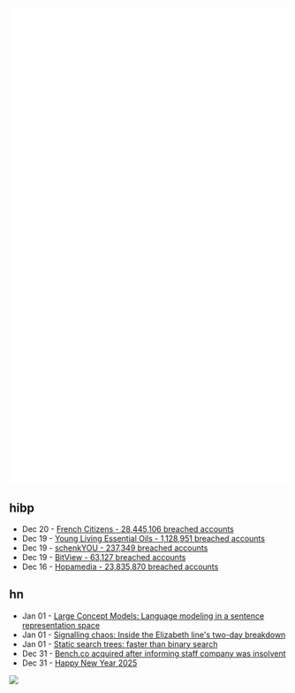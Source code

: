 ![Metrics](https://raw.githubusercontent.com/phixion/phixion/master/metrics.svg)

## hibp

<!--
for https://github.com/phixion/phixion/blob/main/.github/workflows/feeds.yml
-->
<!--START_SECTION:haveibeenpwnd-->
- Dec 20 - [French Citizens - 28,445,106 breached accounts](https://haveibeenpwned.com/PwnedWebsites#FrenchCitizens)
- Dec 19 - [Young Living Essential Oils - 1,128,951 breached accounts](https://haveibeenpwned.com/PwnedWebsites#YoungLivingEssentialOils)
- Dec 19 - [schenkYOU - 237,349 breached accounts](https://haveibeenpwned.com/PwnedWebsites#schenkYOU)
- Dec 19 - [BitView - 63,127 breached accounts](https://haveibeenpwned.com/PwnedWebsites#BitView)
- Dec 16 - [Hopamedia - 23,835,870 breached accounts](https://haveibeenpwned.com/PwnedWebsites#Hopamedia)
<!--END_SECTION:haveibeenpwnd-->

## hn

<!--
for https://github.com/phixion/phixion/blob/main/.github/workflows/feeds.yml
-->
<!--START_SECTION:hn-->
- Jan 01 - [Large Concept Models: Language modeling in a sentence representation space](https://github.com/facebookresearch/large_concept_model)
- Jan 01 - [Signalling chaos: Inside the Elizabeth line's two-day breakdown](https://www.ianvisits.co.uk/articles/signalling-chaos-inside-the-elizabeth-lines-two-day-breakdown-78097/)
- Jan 01 - [Static search trees: faster than binary search](https://curiouscoding.nl/posts/static-search-tree/)
- Dec 31 - [Bench.co acquired after informing staff company was insolvent](https://www.bench.co/press-release)
- Dec 31 - [Happy New Year 2025](https://news.ycombinator.com/item?id=42562750)
<!--END_SECTION:hn-->

<!--
for https://yhype.me
-->
![](https://hit.yhype.me/github/profile?user_id=13013670)
